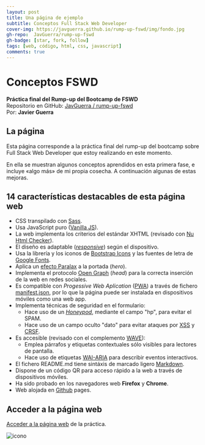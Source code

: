 ```yaml
---
layout: post
title: Una página de ejemplo
subtitle: Conceptos Full Stack Web Developer
cover-img: https://javguerra.github.io/rump-up-fswd/img/fondo.jpg
gh-repo:  JavGuerra/rump-up-fswd 
gh-badge: [star, fork, follow]
tags: [web, código, html, css, javascript]
comments: true
---
```

# Conceptos FSWD

__Práctica final del Rump-up del Bootcamp de FSWD__  
Repositorio en GitHub: [ JavGuerra / rump-up-fswd](https://github.com/JavGuerra/rump-up-fswd)  
Por: __Javier Guerra__ 

## La página

Esta página corresponde a la práctica final del rump-up del bootcamp sobre Full Stack Web Developer que estoy realizando en este momento.

En ella se muestran algunos conceptos aprendidos en esta primera fase, e incluye «algo más» de mi propia cosecha. A continuación algunas de estas mejoras.

## 14 características destacables de esta página web

- CSS transpilado con [Sass](https://es.wikipedia.org/wiki/Sass).
- Usa JavaScript puro ([Vanilla JS](https://www.ardepizando.com/que-es-vanilla-js/)).
- La web implementa los criterios del estándar XHTML (revisado con [Nu Html Checker](https://html5.validator.nu/)).
- El diseño es adaptable ([_responsive_](https://es.wikipedia.org/wiki/Dise%C3%B1o_web_adaptable)) según el dispositivo.
- Usa la librería y los iconos de [Bootstrap Icons](https://icons.getbootstrap.com/) y las fuentes de letra de [Google Fonts](https://fonts.google.com/).
- Aplica un [efecto Paralax](https://blog.hubspot.es/marketing/efecto-parallax) a la portada (_hero_).
- Implementa el protocolo [Open Graph](https://ogp.me/) (_head_) para la correcta inserción de la web en redes sociales.
- Es compatible con _Progessive Web Aplication_ ([PWA](https://developer.mozilla.org/es/docs/Web/Progressive_web_apps)) a través de fichero [manifest.json](https://developer.mozilla.org/es/docs/Web/Manifest), por lo que la página puede ser instalada en dispositivos móviles como una web app.
- Implementa técnicas de seguridad en el formulario:
    - Hace uso de un [_Honeypod_](https://es.wikipedia.org/wiki/Honeypot), mediante el campo "hp", para evitar el SPAM.
    - Hace uso de un campo oculto "dato" para evitar ataques por [XSS](https://es.wikipedia.org/wiki/Cross-site_scripting) y [CRSF](https://es.wikipedia.org/wiki/Cross-site_request_forgery).
- Es accesible (revisado con el complemento [WAVE](https://wave.webaim.org/)):
    - Emplea párrafos y etiquetas contextuales sólo visibles para lectores de pantalla.
    - Hace uso de etiquetas [WAI-ARIA](https://en.wikipedia.org/wiki/WAI-ARIA) para describir eventos interactivos.
- El fichero README.md tiene sintáxis de marcado ligero [Markdown](https://es.wikipedia.org/wiki/Markdown).
- Dispone de un código QR para acceso rápido a la web a través de dispositivos móviles.
- Ha sido probado en los navegadores web __Firefox__ y __Chrome__.
- Web alojada en [Github](https://github.com/JavGuerra/rump-up-fswd) pages.

## Acceder a la página web

[Acceder a la página web](https://javguerra.github.io/rump-up-fswd/index.html) de la práctica.

![icono](https://javguerra.github.io/rump-up-fswd/img/qrcode.svg)
